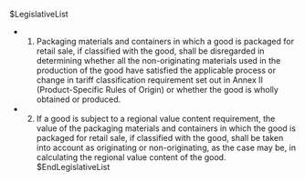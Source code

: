 $LegislativeList
* 1. Packaging materials and containers in which a good is packaged for retail sale, if classified with the good, shall be disregarded in determining whether all the non-originating materials used in the production of the good have satisfied the applicable process or change in tariff classification requirement set out in Annex II (Product-Specific Rules of Origin) or whether the good is wholly obtained or produced.

* 2. If a good is subject to a regional value content requirement, the value of the packaging materials and containers in which the good is packaged for retail sale, if classified with the good, shall be taken into account as originating or non-originating, as the case may be, in calculating the regional value content of the good.
$EndLegislativeList